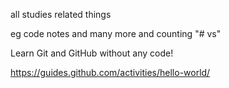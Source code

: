 all studies related things

eg code notes and many more   and counting
"# vs" 


Learn Git and GitHub without any code!

https://guides.github.com/activities/hello-world/
